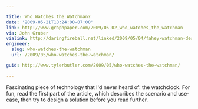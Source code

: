 ```yaml
---

title: Who Watches the Watchman?
date: '2009-05-21T18:24:00-07:00'
link: http://www.graphpaper.com/2009/05-02_who_watches_the_watchman
via: John Gruber
vialink: http://daringfireball.net/linked/2009/05/04/fahey-watchman-design
engineer:
  slug: who-watches-the-watchman
  url: /2009/05/who-watches-the-watchman/

guid: http://www.tylerbutler.com/2009/05/who-watches-the-watchman/

---
```


Fascinating piece of technology that I'd never heard of: the watchclock. For
fun, read the first part of the article, which describes the scenario and 
use-case, then try to design a solution before you read further.
